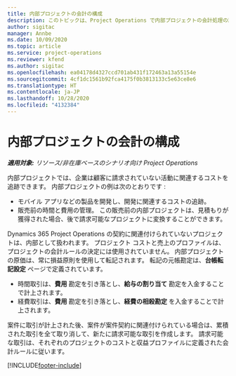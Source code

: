 ```yaml
---
title: 内部プロジェクトの会計の構成
description: このトピックは、Project Operations で内部プロジェクトの会計処理の設定方法について説明します。
author: sigitac
manager: Annbe
ms.date: 10/09/2020
ms.topic: article
ms.service: project-operations
ms.reviewer: kfend
ms.author: sigitac
ms.openlocfilehash: ea04178d4327ccd701ab431f172463a13a55154e
ms.sourcegitcommit: 4cf1dc1561b92fca4175f0b3813133c5e63ce8e6
ms.translationtype: HT
ms.contentlocale: ja-JP
ms.lasthandoff: 10/28/2020
ms.locfileid: "4132384"
---
```

# <a name="configure-accounting-for-internal-projects"></a>内部プロジェクトの会計の構成

_**適用対象:** リソース/非在庫ベースのシナリオ向け Project Operations_

内部プロジェクトでは、企業は顧客に請求されていない活動に関連するコストを追跡できます。 内部プロジェクトの例は次のとおりです :

- モバイル アプリなどの製品を開発し、開発に関連するコストの追跡。
- 販売前の時間と費用の管理。 この販売前の内部プロジェクトは、見積もりが獲得された場合、後で請求可能なプロジェクトに変換することができます。

Dynamics 365 Project Operations の契約に関連付けられていないプロジェクトは、内部として扱われます。 プロジェクト コストと売上のプロファイルは、プロジェクトの会計ルールの決定には使用されていません。 内部プロジェクトの原価は、常に損益原則を使用して転記されます。 転記の元帳勘定は、**台帳転記設定** ページで定義されています。

- 時間取引は、**費用** 勘定を引き落とし、**給与の割り当て** 勘定を入金することで計上されます。
- 経費取引は、**費用** 勘定を引き落とし、**経費の相殺勘定** を入金することで計上されます。

案件に取引が計上された後、案件が案件契約に関連付けられている場合は、累積された取引を全て取り消して、新たに請求可能な取引を作成します。 請求可能な取引は、それぞれのプロジェクトのコストと収益プロファイルに定義された会計ルールに従います。




[!INCLUDE[footer-include](../includes/footer-banner.md)]